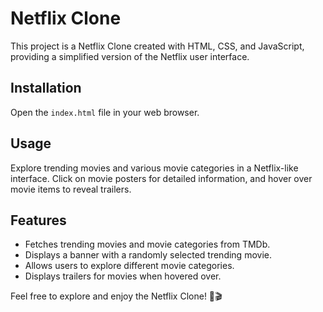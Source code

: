 # Netflix Clone

This project is a Netflix Clone created with HTML, CSS, and JavaScript, providing a simplified version of the Netflix user interface. 

## Installation


 Open the `index.html` file in your web browser.

## Usage

Explore trending movies and various movie categories in a Netflix-like interface. Click on movie posters for detailed information, and hover over movie items to reveal trailers.


## Features

- Fetches trending movies and movie categories from TMDb.
- Displays a banner with a randomly selected trending movie.
- Allows users to explore different movie categories.
- Displays trailers for movies when hovered over.


Feel free to explore and enjoy the Netflix Clone! 🍿🎬
